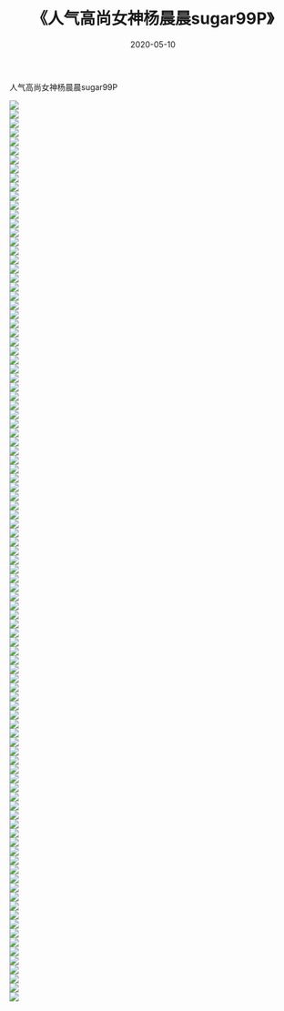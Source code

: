 ﻿---
layout: post
title:  《人气高尚女神杨晨晨sugar99P》
date:   2020-05-10
img: http://pic.660000.xyz/1:/性感/2020/人气高尚女神杨晨晨sugar99P/000.jpg
categories: [美女, 清纯, 唯美]
---

人气高尚女神杨晨晨sugar99P

  ![](http://pic.660000.xyz/1:/性感/2020/人气高尚女神杨晨晨sugar99P/001.jpg) <br> ![](http://pic.660000.xyz/1:/性感/2020/人气高尚女神杨晨晨sugar99P/002.jpg) <br> ![](http://pic.660000.xyz/1:/性感/2020/人气高尚女神杨晨晨sugar99P/003.jpg) <br> ![](http://pic.660000.xyz/1:/性感/2020/人气高尚女神杨晨晨sugar99P/004.jpg) <br> ![](http://pic.660000.xyz/1:/性感/2020/人气高尚女神杨晨晨sugar99P/005.jpg) <br> ![](http://pic.660000.xyz/1:/性感/2020/人气高尚女神杨晨晨sugar99P/006.jpg) <br> ![](http://pic.660000.xyz/1:/性感/2020/人气高尚女神杨晨晨sugar99P/007.jpg) <br> ![](http://pic.660000.xyz/1:/性感/2020/人气高尚女神杨晨晨sugar99P/008.jpg) <br> ![](http://pic.660000.xyz/1:/性感/2020/人气高尚女神杨晨晨sugar99P/009.jpg) <br> ![](http://pic.660000.xyz/1:/性感/2020/人气高尚女神杨晨晨sugar99P/010.jpg) <br> ![](http://pic.660000.xyz/1:/性感/2020/人气高尚女神杨晨晨sugar99P/011.jpg) <br> ![](http://pic.660000.xyz/1:/性感/2020/人气高尚女神杨晨晨sugar99P/012.jpg) <br> ![](http://pic.660000.xyz/1:/性感/2020/人气高尚女神杨晨晨sugar99P/013.jpg) <br> ![](http://pic.660000.xyz/1:/性感/2020/人气高尚女神杨晨晨sugar99P/014.jpg) <br> ![](http://pic.660000.xyz/1:/性感/2020/人气高尚女神杨晨晨sugar99P/015.jpg) <br> ![](http://pic.660000.xyz/1:/性感/2020/人气高尚女神杨晨晨sugar99P/016.jpg) <br> ![](http://pic.660000.xyz/1:/性感/2020/人气高尚女神杨晨晨sugar99P/017.jpg) <br> ![](http://pic.660000.xyz/1:/性感/2020/人气高尚女神杨晨晨sugar99P/018.jpg) <br> ![](http://pic.660000.xyz/1:/性感/2020/人气高尚女神杨晨晨sugar99P/019.jpg) <br> ![](http://pic.660000.xyz/1:/性感/2020/人气高尚女神杨晨晨sugar99P/020.jpg) <br> ![](http://pic.660000.xyz/1:/性感/2020/人气高尚女神杨晨晨sugar99P/021.jpg) <br> ![](http://pic.660000.xyz/1:/性感/2020/人气高尚女神杨晨晨sugar99P/022.jpg) <br> ![](http://pic.660000.xyz/1:/性感/2020/人气高尚女神杨晨晨sugar99P/023.jpg) <br> ![](http://pic.660000.xyz/1:/性感/2020/人气高尚女神杨晨晨sugar99P/024.jpg) <br> ![](http://pic.660000.xyz/1:/性感/2020/人气高尚女神杨晨晨sugar99P/025.jpg) <br> ![](http://pic.660000.xyz/1:/性感/2020/人气高尚女神杨晨晨sugar99P/026.jpg) <br> ![](http://pic.660000.xyz/1:/性感/2020/人气高尚女神杨晨晨sugar99P/027.jpg) <br> ![](http://pic.660000.xyz/1:/性感/2020/人气高尚女神杨晨晨sugar99P/028.jpg) <br> ![](http://pic.660000.xyz/1:/性感/2020/人气高尚女神杨晨晨sugar99P/029.jpg) <br> ![](http://pic.660000.xyz/1:/性感/2020/人气高尚女神杨晨晨sugar99P/030.jpg) <br> ![](http://pic.660000.xyz/1:/性感/2020/人气高尚女神杨晨晨sugar99P/031.jpg) <br> ![](http://pic.660000.xyz/1:/性感/2020/人气高尚女神杨晨晨sugar99P/032.jpg) <br> ![](http://pic.660000.xyz/1:/性感/2020/人气高尚女神杨晨晨sugar99P/033.jpg) <br> ![](http://pic.660000.xyz/1:/性感/2020/人气高尚女神杨晨晨sugar99P/034.jpg) <br> ![](http://pic.660000.xyz/1:/性感/2020/人气高尚女神杨晨晨sugar99P/035.jpg) <br> ![](http://pic.660000.xyz/1:/性感/2020/人气高尚女神杨晨晨sugar99P/036.jpg) <br> ![](http://pic.660000.xyz/1:/性感/2020/人气高尚女神杨晨晨sugar99P/037.jpg) <br> ![](http://pic.660000.xyz/1:/性感/2020/人气高尚女神杨晨晨sugar99P/038.jpg) <br> ![](http://pic.660000.xyz/1:/性感/2020/人气高尚女神杨晨晨sugar99P/039.jpg) <br> ![](http://pic.660000.xyz/1:/性感/2020/人气高尚女神杨晨晨sugar99P/040.jpg) <br> ![](http://pic.660000.xyz/1:/性感/2020/人气高尚女神杨晨晨sugar99P/041.jpg) <br> ![](http://pic.660000.xyz/1:/性感/2020/人气高尚女神杨晨晨sugar99P/042.jpg) <br> ![](http://pic.660000.xyz/1:/性感/2020/人气高尚女神杨晨晨sugar99P/043.jpg) <br> ![](http://pic.660000.xyz/1:/性感/2020/人气高尚女神杨晨晨sugar99P/044.jpg) <br> ![](http://pic.660000.xyz/1:/性感/2020/人气高尚女神杨晨晨sugar99P/045.jpg) <br> ![](http://pic.660000.xyz/1:/性感/2020/人气高尚女神杨晨晨sugar99P/046.jpg) <br> ![](http://pic.660000.xyz/1:/性感/2020/人气高尚女神杨晨晨sugar99P/047.jpg) <br> ![](http://pic.660000.xyz/1:/性感/2020/人气高尚女神杨晨晨sugar99P/048.jpg) <br> ![](http://pic.660000.xyz/1:/性感/2020/人气高尚女神杨晨晨sugar99P/049.jpg) <br> ![](http://pic.660000.xyz/1:/性感/2020/人气高尚女神杨晨晨sugar99P/050.jpg) <br> ![](http://pic.660000.xyz/1:/性感/2020/人气高尚女神杨晨晨sugar99P/051.jpg) <br> ![](http://pic.660000.xyz/1:/性感/2020/人气高尚女神杨晨晨sugar99P/052.jpg) <br> ![](http://pic.660000.xyz/1:/性感/2020/人气高尚女神杨晨晨sugar99P/053.jpg) <br> ![](http://pic.660000.xyz/1:/性感/2020/人气高尚女神杨晨晨sugar99P/054.jpg) <br> ![](http://pic.660000.xyz/1:/性感/2020/人气高尚女神杨晨晨sugar99P/055.jpg) <br> ![](http://pic.660000.xyz/1:/性感/2020/人气高尚女神杨晨晨sugar99P/056.jpg) <br> ![](http://pic.660000.xyz/1:/性感/2020/人气高尚女神杨晨晨sugar99P/057.jpg) <br> ![](http://pic.660000.xyz/1:/性感/2020/人气高尚女神杨晨晨sugar99P/058.jpg) <br> ![](http://pic.660000.xyz/1:/性感/2020/人气高尚女神杨晨晨sugar99P/059.jpg) <br> ![](http://pic.660000.xyz/1:/性感/2020/人气高尚女神杨晨晨sugar99P/060.jpg) <br> ![](http://pic.660000.xyz/1:/性感/2020/人气高尚女神杨晨晨sugar99P/061.jpg) <br> ![](http://pic.660000.xyz/1:/性感/2020/人气高尚女神杨晨晨sugar99P/062.jpg) <br> ![](http://pic.660000.xyz/1:/性感/2020/人气高尚女神杨晨晨sugar99P/063.jpg) <br> ![](http://pic.660000.xyz/1:/性感/2020/人气高尚女神杨晨晨sugar99P/064.jpg) <br> ![](http://pic.660000.xyz/1:/性感/2020/人气高尚女神杨晨晨sugar99P/065.jpg) <br> ![](http://pic.660000.xyz/1:/性感/2020/人气高尚女神杨晨晨sugar99P/066.jpg) <br> ![](http://pic.660000.xyz/1:/性感/2020/人气高尚女神杨晨晨sugar99P/067.jpg) <br> ![](http://pic.660000.xyz/1:/性感/2020/人气高尚女神杨晨晨sugar99P/068.jpg) <br> ![](http://pic.660000.xyz/1:/性感/2020/人气高尚女神杨晨晨sugar99P/069.jpg) <br> ![](http://pic.660000.xyz/1:/性感/2020/人气高尚女神杨晨晨sugar99P/070.jpg) <br> ![](http://pic.660000.xyz/1:/性感/2020/人气高尚女神杨晨晨sugar99P/071.jpg) <br> ![](http://pic.660000.xyz/1:/性感/2020/人气高尚女神杨晨晨sugar99P/072.jpg) <br> ![](http://pic.660000.xyz/1:/性感/2020/人气高尚女神杨晨晨sugar99P/073.jpg) <br> ![](http://pic.660000.xyz/1:/性感/2020/人气高尚女神杨晨晨sugar99P/074.jpg) <br> ![](http://pic.660000.xyz/1:/性感/2020/人气高尚女神杨晨晨sugar99P/075.jpg) <br> ![](http://pic.660000.xyz/1:/性感/2020/人气高尚女神杨晨晨sugar99P/076.jpg) <br> ![](http://pic.660000.xyz/1:/性感/2020/人气高尚女神杨晨晨sugar99P/077.jpg) <br> ![](http://pic.660000.xyz/1:/性感/2020/人气高尚女神杨晨晨sugar99P/078.jpg) <br> ![](http://pic.660000.xyz/1:/性感/2020/人气高尚女神杨晨晨sugar99P/079.jpg) <br> ![](http://pic.660000.xyz/1:/性感/2020/人气高尚女神杨晨晨sugar99P/080.jpg) <br> ![](http://pic.660000.xyz/1:/性感/2020/人气高尚女神杨晨晨sugar99P/081.jpg) <br> ![](http://pic.660000.xyz/1:/性感/2020/人气高尚女神杨晨晨sugar99P/082.jpg) <br> ![](http://pic.660000.xyz/1:/性感/2020/人气高尚女神杨晨晨sugar99P/083.jpg) <br> ![](http://pic.660000.xyz/1:/性感/2020/人气高尚女神杨晨晨sugar99P/084.jpg) <br> ![](http://pic.660000.xyz/1:/性感/2020/人气高尚女神杨晨晨sugar99P/085.jpg) <br> ![](http://pic.660000.xyz/1:/性感/2020/人气高尚女神杨晨晨sugar99P/086.jpg) <br> ![](http://pic.660000.xyz/1:/性感/2020/人气高尚女神杨晨晨sugar99P/087.jpg) <br> ![](http://pic.660000.xyz/1:/性感/2020/人气高尚女神杨晨晨sugar99P/088.jpg) <br> ![](http://pic.660000.xyz/1:/性感/2020/人气高尚女神杨晨晨sugar99P/089.jpg) <br> ![](http://pic.660000.xyz/1:/性感/2020/人气高尚女神杨晨晨sugar99P/090.jpg) <br> ![](http://pic.660000.xyz/1:/性感/2020/人气高尚女神杨晨晨sugar99P/091.jpg) <br> ![](http://pic.660000.xyz/1:/性感/2020/人气高尚女神杨晨晨sugar99P/092.jpg) <br> ![](http://pic.660000.xyz/1:/性感/2020/人气高尚女神杨晨晨sugar99P/093.jpg) <br> ![](http://pic.660000.xyz/1:/性感/2020/人气高尚女神杨晨晨sugar99P/094.jpg) <br> ![](http://pic.660000.xyz/1:/性感/2020/人气高尚女神杨晨晨sugar99P/095.jpg) <br> ![](http://pic.660000.xyz/1:/性感/2020/人气高尚女神杨晨晨sugar99P/096.jpg) <br> ![](http://pic.660000.xyz/1:/性感/2020/人气高尚女神杨晨晨sugar99P/097.jpg) <br> ![](http://pic.660000.xyz/1:/性感/2020/人气高尚女神杨晨晨sugar99P/098.jpg) <br> ![](http://pic.660000.xyz/1:/性感/2020/人气高尚女神杨晨晨sugar99P/099.jpg) <br>